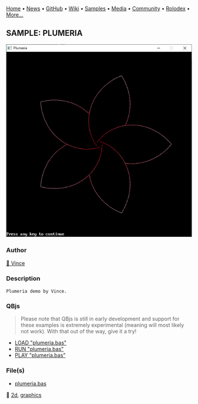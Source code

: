 [Home](https://qb64.com) • [News](../../news.md) • [GitHub](../../github.md) • [Wiki](../../wiki.md) • [Samples](../../samples.md) • [Media](../../media.md) • [Community](../../community.md) • [Rolodex](../../rolodex.md) • [More...](../../more.md)

## SAMPLE: PLUMERIA

![screenshot.png](img/screenshot.png)

### Author

[🐝 Vince](../vince.md) 

### Description

```text
Plumeria demo by Vince.
```

### QBjs

> Please note that QBjs is still in early development and support for these examples is extremely experimental (meaning will most likely not work). With that out of the way, give it a try!

* [LOAD "plumeria.bas"](https://v6p9d9t4.ssl.hwcdn.net/html/5963335/index.html?src=https://qb64.com/samples/plumeria/src/plumeria.bas)
* [RUN "plumeria.bas"](https://v6p9d9t4.ssl.hwcdn.net/html/5963335/index.html?mode=auto&src=https://qb64.com/samples/plumeria/src/plumeria.bas)
* [PLAY "plumeria.bas"](https://v6p9d9t4.ssl.hwcdn.net/html/5963335/index.html?mode=play&src=https://qb64.com/samples/plumeria/src/plumeria.bas)

### File(s)

* [plumeria.bas](src/plumeria.bas)

🔗 [2d](../2d.md), [graphics](../graphics.md)
